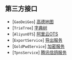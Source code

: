 ## 第三方接口
- [`GaoDeiGeo`] [高德地图](https://lbs.amap.com/)
- [`TrieTree`] [字典树](https://learnku.com/articles/46036/)
- [`AliyunOTS`] [阿里云OTS](https://help.aliyun.com/zh/tablestore/?spm=a2c4g.11186623.0.0.1261244em9s6ms/)
- [`ExportService`] [导出服务](https://www.baidu.com/)
- [`GoldPwdService`] [加密服务](https://www.baidu.com/)
- [`TpnsService`] [腾讯信鸽服务](https://www.baidu.com/)

